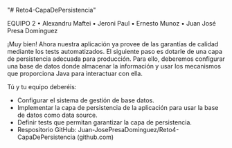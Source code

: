 "# Reto4-CapaDePersistencia"

EQUIPO 2
• Alexandru Maftei
• Jeroni Paul
• Ernesto Munoz
• Juan José Presa Domínguez

¡Muy bien! Ahora nuestra aplicación ya provee de las garantías de calidad mediante los tests automatizados.
El siguiente paso es dotarle de una capa de persistencia adecuada para producción. Para ello, deberemos configurar una base de datos donde almacenar la información y usar los mecanismos que proporciona Java para interactuar con ella.

Tú y tu equipo deberéis:
- Configurar el sistema de gestión de base datos.
- Implementar la capa de persistencia de la aplicación para usar la base de datos como data source.
- Definir tests que permitan garantizar la capa de persistencia.
- Respositorio GitHub: Juan-JosePresaDominguez/Reto4-CapaDePersistencia (github.com)
